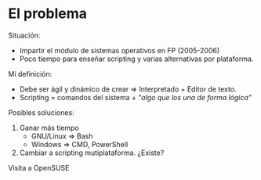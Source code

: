 
# El problema

Situación:
* Impartir el módulo de sistemas operativos en FP (2005-2006)
* Poco tiempo para enseñar scripting y varias alternativas por plataforma.

Mi definición:
* Debe ser ágil y dinámico de crear => Interpretado + Editor de texto.
* Scripting = comandos del sistema + _"algo que los una de forma lógica"_

Posibles soluciones:
1. Ganar más tiempo
    * GNU/Linux => Bash
    * Windows => CMD, PowerShell
1. Cambiar a scripting mutiplataforma. ¿Existe?

Visita a OpenSUSE
